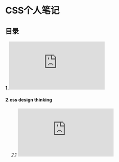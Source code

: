 CSS个人笔记
====
目录
----
#### 1.![margin和padding](https://github.com/Acegem/css/blob/master/tmp/margin&padding.md)
#### 2.css design thinking
###### &nbsp;　2.1 ![不建议用 *{margin: 0px;padding: 0px;} 这种写法](https://github.com/Acegem/css/blob/master/tmp/css%20design%20thinking_1.md)
